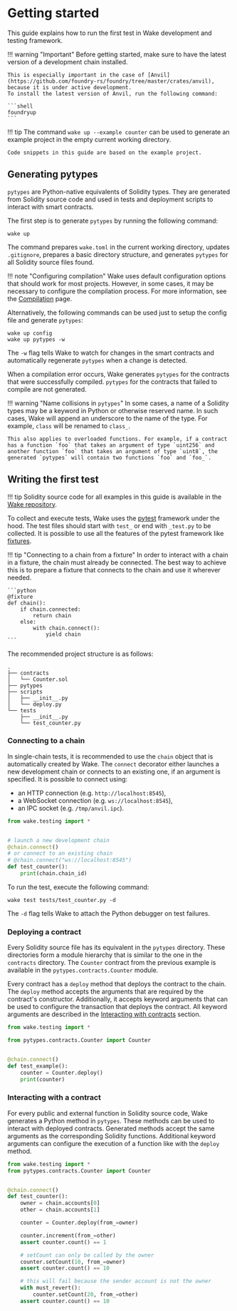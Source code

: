 # Getting started

This guide explains how to run the first test in Wake development and testing framework.

!!! warning "Important"
    Before getting started, make sure to have the latest version of a development chain installed.

    This is especially important in the case of [Anvil](https://github.com/foundry-rs/foundry/tree/master/crates/anvil), because it is under active development.
    To install the latest version of Anvil, run the following command:

    ```shell
    foundryup
    ```

!!! tip
    The command `wake up --example counter` can be used to generate an example project in the empty current working directory.

    Code snippets in this guide are based on the example project.

## Generating pytypes

`pytypes` are Python-native equivalents of Solidity types. They are generated from Solidity source code and used in tests and deployment scripts to interact with smart contracts.

The first step is to generate `pytypes` by running the following command:

```shell
wake up
```

The command prepares `wake.toml` in the current working directory, updates `.gitignore`, prepares a basic directory structure, and generates `pytypes` for all Solidity source files found.

!!! note "Configuring compilation"
    Wake uses default configuration options that should work for most projects.
    However, in some cases, it may be necessary to configure the compilation process.
    For more information, see the [Compilation](../compilation.md) page.

Alternatively, the following commands can be used just to setup the config file and generate `pytypes`:

```shell
wake up config
wake up pytypes -w
```

The `-w` flag tells Wake to watch for changes in the smart contracts and automatically regenerate `pytypes` when a change is detected.

<div id="generating-pytypes-asciinema" style="z-index: 1; position: relative;"></div>
<script>
  window.onload = function(){
    AsciinemaPlayer.create('../generating-pytypes.cast', document.getElementById('generating-pytypes-asciinema'), { preload: true, autoPlay: true, rows: 15 });
}
</script>

When a compilation error occurs, Wake generates `pytypes` for the contracts that were successfully compiled. `pytypes` for the contracts that failed to compile are not generated.

!!! warning "Name collisions in `pytypes`"
    In some cases, a name of a Solidity types may be a keyword in Python or otherwise reserved name. In such cases, Wake will append an underscore to the name of the type. For example, `class` will be renamed to `class_`.

    This also applies to overloaded functions. For example, if a contract has a function `foo` that takes an argument of type `uint256` and another function `foo` that takes an argument of type `uint8`, the generated `pytypes` will contain two functions `foo` and `foo_`.

## Writing the first test

!!! tip
    Solidity source code for all examples in this guide is available in the [Wake repository](https://github.com/Ackee-Blockchain/wake/tree/main/examples/counter).

To collect and execute tests, Wake uses the [pytest](https://docs.pytest.org/en/stable/) framework under the hood.
The test files should start with `test_` or end with `_test.py` to be collected. It is possible to use all the features of the pytest framework like [fixtures](https://docs.pytest.org/en/stable/explanation/fixtures.html).

!!! tip "Connecting to a chain from a fixture"
    In order to interact with a chain in a fixture, the chain must already be connected.
    The best way to achieve this is to prepare a fixture that connects to the chain and use it wherever needed.

    ```python
    @fixture
    def chain():
        if chain.connected:
            return chain
        else:
            with chain.connect():
                yield chain
    ```

The recommended project structure is as follows:

```text
.
├── contracts
│   └── Counter.sol
├── pytypes
├── scripts
│   ├── __init__.py
│   └── deploy.py
└── tests
    ├── __init__.py
    └── test_counter.py
```

### Connecting to a chain

In single-chain tests, it is recommended to use the `chain` object that is automatically created by Wake.
The `connect` decorator either launches a new development chain or connects to an existing one, if an argument is specified.
It is possible to connect using:

- an HTTP connection (e.g. `http://localhost:8545`),
- a WebSocket connection (e.g. `ws://localhost:8545`),
- an IPC socket (e.g. `/tmp/anvil.ipc`).

```python
from wake.testing import *


# launch a new development chain
@chain.connect()
# or connect to an existing chain
# @chain.connect("ws://localhost:8545")
def test_counter():
    print(chain.chain_id)
```

To run the test, execute the following command:

```shell
wake test tests/test_counter.py -d
```

The `-d` flag tells Wake to attach the Python debugger on test failures.

### Deploying a contract

Every Solidity source file has its equivalent in the `pytypes` directory. These directories form a module hierarchy that is similar to the one in the `contracts` directory.
The `Counter` contract from the previous example is available in the `pytypes.contracts.Counter` module.

Every contract has a `deploy` method that deploys the contract to the chain.
The `deploy` method accepts the arguments that are required by the contract's constructor.
Additionally, it accepts keyword arguments that can be used to configure the transaction that deploys the contract.
All keyword arguments are described in the [Interacting with contracts](./interacting-with-contracts.md) section.

```python
from wake.testing import *

from pytypes.contracts.Counter import Counter


@chain.connect()
def test_example():
    counter = Counter.deploy()
    print(counter)
```

### Interacting with a contract

For every public and external function in Solidity source code, Wake generates a Python method in `pytypes`.
These methods can be used to interact with deployed contracts. Generated methods accept the same arguments as the corresponding Solidity functions.
Additional keyword arguments can configure the execution of a function like with the `deploy` method.

```python
from wake.testing import *
from pytypes.contracts.Counter import Counter


@chain.connect()
def test_counter():
    owner = chain.accounts[0]
    other = chain.accounts[1]

    counter = Counter.deploy(from_=owner)

    counter.increment(from_=other)
    assert counter.count() == 1

    # setCount can only be called by the owner
    counter.setCount(10, from_=owner)
    assert counter.count() == 10

    # this will fail because the sender account is not the owner
    with must_revert():
        counter.setCount(20, from_=other)
    assert counter.count() == 10
```
